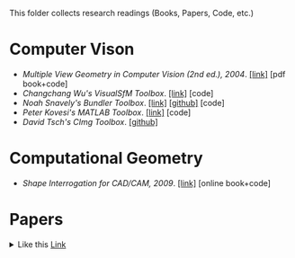 This folder collects research readings (Books, Papers, Code, etc.)

# Computer Vison

* *Multiple View Geometry in Computer Vision (2nd ed.), 2004*. [[link]](http://www.robots.ox.ac.uk/~vgg/hzbook/) [pdf book+code]
* *Changchang Wu's VisualSfM Toolbox*. [[link]](http://ccwu.me/vsfm/) [code]
* *Noah Snavely's Bundler Toolbox*. [[link]](http://www.cs.cornell.edu/~snavely/bundler/) [[github]](https://github.com/snavely/bundler_sfm) [code]
* *Peter Kovesi's MATLAB Toolbox*. [[link]](https://www.peterkovesi.com/matlabfns/index.html) [code]
* *David Tsch's CImg Toolbox*. [[github]](https://github.com/dtschump/CImg)

# Computational Geometry

* *Shape Interrogation for CAD/CAM, 2009*. [[link]](http://web.mit.edu/hyperbook/Patrikalakis-Maekawa-Cho/) [online book+code]

# Papers

<details>
<summary>
Like this
<a href="http://web.mit.edu/hyperbook/Patrikalakis-Maekawa-Cho/">Link</a>
</summary>
<p>

#### yes, even hidden code blocks!

```python
print("hello world!")
```

</p>
</details>
